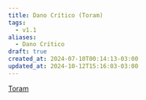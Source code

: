 ```yaml
---
title: Dano Crítico (Toram)
tags:
  - v1.1
aliases:
  - Dano Crítico
draft: true
created_at: 2024-07-10T00:14:13-03:00
updated_at: 2024-10-12T15:16:03-03:00
---
```


[Toram](../26/Toram.md)